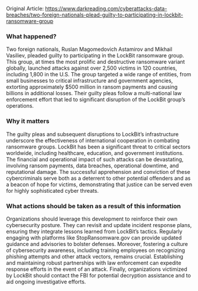 Original Article: https://www.darkreading.com/cyberattacks-data-breaches/two-foreign-nationals-plead-guilty-to-participating-in-lockbit-ransomware-group

### What happened?
Two foreign nationals, Ruslan Magomedovich Astamirov and Mikhail Vasiliev, pleaded guilty to participating in the LockBit ransomware group. This group, at times the most prolific and destructive ransomware variant globally, launched attacks against over 2,500 victims in 120 countries, including 1,800 in the U.S. The group targeted a wide range of entities, from small businesses to critical infrastructure and government agencies, extorting approximately $500 million in ransom payments and causing billions in additional losses. Their guilty pleas follow a multi-national law enforcement effort that led to significant disruption of the LockBit group’s operations.

### Why it matters
The guilty pleas and subsequent disruptions to LockBit’s infrastructure underscore the effectiveness of international cooperation in combating ransomware groups. LockBit has been a significant threat to critical sectors worldwide, including healthcare, education, and government institutions. The financial and operational impact of such attacks can be devastating, involving ransom payments, data breaches, operational downtime, and reputational damage. The successful apprehension and conviction of these cybercriminals serve both as a deterrent to other potential offenders and as a beacon of hope for victims, demonstrating that justice can be served even for highly sophisticated cyber threats.

### What actions should be taken as a result of this information
Organizations should leverage this development to reinforce their own cybersecurity posture. They can revisit and update incident response plans, ensuring they integrate lessons learned from LockBit’s tactics. Regularly engaging with platforms like StopRansomware.gov can provide updated guidance and advisories to bolster defenses. Moreover, fostering a culture of cybersecurity awareness, including training employees on recognizing phishing attempts and other attack vectors, remains crucial. Establishing and maintaining robust partnerships with law enforcement can expedite response efforts in the event of an attack. Finally, organizations victimized by LockBit should contact the FBI for potential decryption assistance and to aid ongoing investigative efforts.